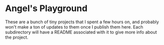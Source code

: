 # Angel's Playground
These are a bunch of tiny projects that I spent a few hours on, and probably won't make a ton of updates to them once I publish them here. Each subdirectory will have a README associated with it to give more info about the project.